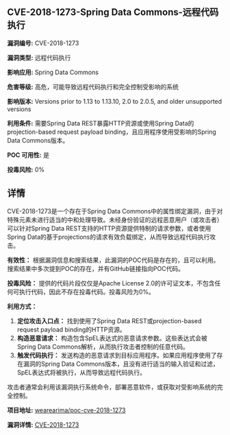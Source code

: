 ## CVE-2018-1273-Spring Data Commons-远程代码执行

**漏洞编号:** CVE-2018-1273

**漏洞类型:** 远程代码执行

**影响应用:** Spring Data Commons

**危害等级:** 高危，可能导致远程代码执行和完全控制受影响的系统

**影响版本:** Versions prior to 1.13 to 1.13.10, 2.0 to 2.0.5, and older unsupported versions

**利用条件:** 需要Spring Data REST暴露HTTP资源或使用Spring Data的projection-based request payload binding，且应用程序使用受影响的Spring Data Commons版本。

**POC 可用性:** 是

**投毒风险:** 0%

## 详情

CVE-2018-1273是一个存在于Spring Data Commons中的属性绑定漏洞，由于对特殊元素未进行适当的中和处理导致。未经身份验证的远程恶意用户（或攻击者）可以针对Spring Data REST支持的HTTP资源提供特制的请求参数，或者使用Spring Data的基于projections的请求有效负载绑定，从而导致远程代码执行攻击。

**有效性：**
根据漏洞信息和搜索结果，此漏洞的POC代码是存在的，且可以利用。搜索结果中多次提到POC的存在，并有GitHub链接指向POC代码。

**投毒风险：**
提供的代码片段仅仅是Apache License 2.0的许可证文本，不包含任何可执行代码，因此不存在投毒代码。投毒风险为0%。

**利用方式：**
1.  **定位攻击入口点：** 找到使用了Spring Data REST或projection-based request payload binding的HTTP资源。
2.  **构造恶意请求：** 构造包含SpEL表达式的恶意请求参数。这些表达式会被Spring Data Commons解析，从而执行攻击者控制的任意代码。
3.  **触发代码执行：**  发送构造的恶意请求到目标应用程序。如果应用程序使用了存在漏洞的Spring Data Commons版本，且没有进行适当的输入验证和过滤，SpEL表达式将被执行，从而导致远程代码执行。

攻击者通常会利用该漏洞执行系统命令，部署恶意软件，或获取对受影响系统的完全控制。

**项目地址:** [wearearima/poc-cve-2018-1273](https://github.com/wearearima/poc-cve-2018-1273)

**漏洞详情:** [CVE-2018-1273](https://nvd.nist.gov/vuln/detail/CVE-2018-1273)
